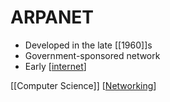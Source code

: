 # ARPANET

- Developed in the late [[1960]]s
- Government-sponsored network
- Early [[internet]]

[[Computer Science]] [[Networking]]

[//begin]: # "Autogenerated link references for markdown compatibility"
[internet]: internet "Internet"
[computer-science]: computer-science "Computer Science"
[networking]: networking "Networking"
[//end]: # "Autogenerated link references"
